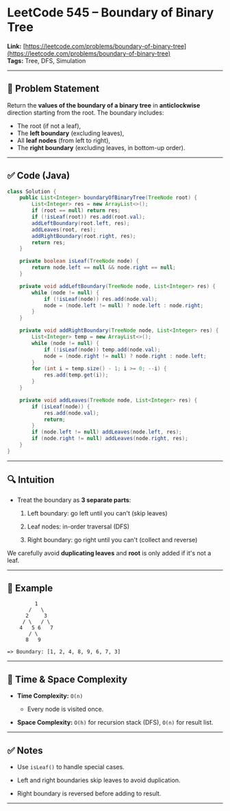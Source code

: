 # LeetCode 545 – Boundary of Binary Tree

**Link:** [https://leetcode.com/problems/boundary-of-binary-tree](https://leetcode.com/problems/boundary-of-binary-tree)  
**Tags:** Tree, DFS, Simulation

---

## 🧠 Problem Statement

Return the **values of the boundary of a binary tree** in **anticlockwise** direction starting from the root. The boundary includes:
- The root (if not a leaf),
- The **left boundary** (excluding leaves),
- All **leaf nodes** (from left to right),
- The **right boundary** (excluding leaves, in bottom-up order).

---

## ✅ Code (Java)

```java
class Solution {
    public List<Integer> boundaryOfBinaryTree(TreeNode root) {
        List<Integer> res = new ArrayList<>();
        if (root == null) return res;
        if (!isLeaf(root)) res.add(root.val);
        addLeftBoundary(root.left, res);
        addLeaves(root, res);
        addRightBoundary(root.right, res);
        return res;
    }

    private boolean isLeaf(TreeNode node) {
        return node.left == null && node.right == null;
    }

    private void addLeftBoundary(TreeNode node, List<Integer> res) {
        while (node != null) {
            if (!isLeaf(node)) res.add(node.val);
            node = (node.left != null) ? node.left : node.right;
        }
    }

    private void addRightBoundary(TreeNode node, List<Integer> res) {
        List<Integer> temp = new ArrayList<>();
        while (node != null) {
            if (!isLeaf(node)) temp.add(node.val);
            node = (node.right != null) ? node.right : node.left;
        }
        for (int i = temp.size() - 1; i >= 0; --i) {
            res.add(temp.get(i));
        }
    }

    private void addLeaves(TreeNode node, List<Integer> res) {
        if (isLeaf(node)) {
            res.add(node.val);
            return;
        }
        if (node.left != null) addLeaves(node.left, res);
        if (node.right != null) addLeaves(node.right, res);
    }
}
````

---

## 🔍 Intuition

- Treat the boundary as **3 separate parts**:
    
    1. Left boundary: go left until you can't (skip leaves)
        
    2. Leaf nodes: in-order traversal (DFS)
        
    3. Right boundary: go right until you can't (collect and reverse)
        

We carefully avoid **duplicating leaves** and **root** is only added if it's not a leaf.

---

## 🧪 Example

```text
         1
       /   \
      2     3
     / \   / \
    4   5 6   7
       / \
      8   9

=> Boundary: [1, 2, 4, 8, 9, 6, 7, 3]
```

---

## 🧮 Time & Space Complexity

- **Time Complexity:** `O(n)`
    
    - Every node is visited once.
        
- **Space Complexity:** `O(h)` for recursion stack (DFS), `O(n)` for result list.
    

---

## ✅ Notes

- Use `isLeaf()` to handle special cases.
    
- Left and right boundaries skip leaves to avoid duplication.
    
- Right boundary is reversed before adding to result.
    

---
